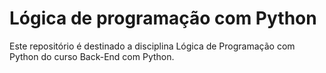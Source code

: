 # Lógica de programação com Python 
Este repositório é destinado a disciplina Lógica de Programação com Python do curso Back-End com Python.
